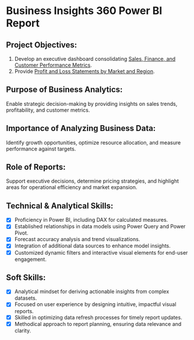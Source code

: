 # Business Insights 360 Power BI Report

## Project Objectives:
1. Develop an executive dashboard consolidating [Sales, Finance, and Customer Performance Metrics](https://github.com/ankrpa07/Power-BI-Business-360-Analytics/blob/main/BI%20360.pdf).
2. Provide [Profit and Loss Statements by Market and Region](https://github.com/ankrpa07/Power-BI-Business-360-Analytics/blob/main/BI%20360.pdf).
## Purpose of Business Analytics:
Enable strategic decision-making by providing insights on sales trends, profitability, and customer metrics.

## Importance of Analyzing Business Data:
Identify growth opportunities, optimize resource allocation, and measure performance against targets.

## Role of Reports:
Support executive decisions, determine pricing strategies, and highlight areas for operational efficiency and market expansion.

## Technical & Analytical Skills:
- [x] Proficiency in Power BI, including DAX for calculated measures.
- [x] Established relationships in data models using Power Query and Power Pivot.
- [x] Forecast accuracy analysis and trend visualizations.
- [x] Integration of additional data sources to enhance model insights.
- [x] Customized dynamic filters and interactive visual elements for end-user engagement.

## Soft Skills:
- [x] Analytical mindset for deriving actionable insights from complex datasets.
- [x] Focused on user experience by designing intuitive, impactful visual reports.
- [x] Skilled in optimizing data refresh processes for timely report updates.
- [x] Methodical approach to report planning, ensuring data relevance and clarity.
